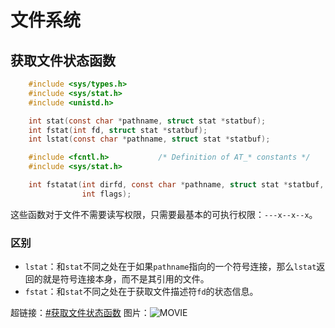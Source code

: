 # 文件系统

## 获取文件状态函数
```c
    #include <sys/types.h>
    #include <sys/stat.h>
    #include <unistd.h>

    int stat(const char *pathname, struct stat *statbuf);
    int fstat(int fd, struct stat *statbuf);
    int lstat(const char *pathname, struct stat *statbuf);

    #include <fcntl.h>           /* Definition of AT_* constants */
    #include <sys/stat.h>

    int fstatat(int dirfd, const char *pathname, struct stat *statbuf,
                int flags);

```
这些函数对于文件不需要读写权限，只需要最基本的可执行权限：`---x--x--x`。
### 区别
+ `lstat`：和`stat`不同之处在于如果`pathname`指向的一个符号连接，那么`lstat`返回的就是符号连接本身，而不是其引用的文件。
+ `fstat`：和`stat`不同之处在于获取文件描述符`fd`的状态信息。

超链接：[#获取文件状态函数](#获取文件状态函数)
图片：![MOVIE](Movie.png)
